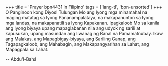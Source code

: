 +++
title = 'Prayer bpn4431 in Filipino'
tags = ['lang-tl', 'bpn-unsorted']
+++
O Panginoon kong Diyos! Tulungan Mo ang Iyong mga minamahal na maging matatag sa Iyong Pananampalataya, na makapanunton sa Iyong mga landas, na makapanatili sa Iyong Kapakanan. Ipagkaloob Mo sa kanila ang Iyong biyaya upang mapaglabanan nila ang udyok ng sarili at kapusukan, upang masundan ang liwanag ng Banal na Pamamatnubay. Ikaw ang Malakas, ang Mapagbigay-biyaya, ang Sariling Ganap, ang Tagapagkaloob, ang Mahabagin, ang Makapangyarihan sa Lahat, ang Mapagpala sa Lahat.

-- Abdu'l-Bahá
